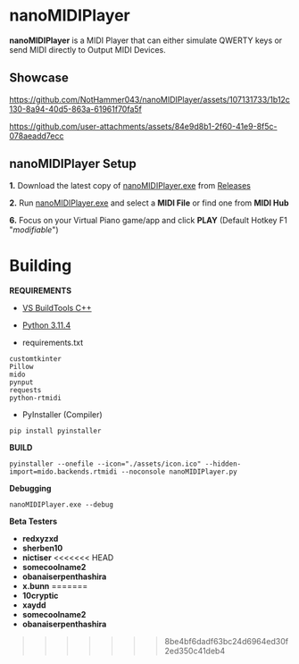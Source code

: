 
# nanoMIDIPlayer

  

**nanoMIDIPlayer** is a MIDI Player that can either simulate QWERTY keys or send MIDI directly to Output MIDI Devices.
  

## Showcase

  


https://github.com/NotHammer043/nanoMIDIPlayer/assets/107131733/1b12c130-8a94-40d5-863a-61961f70fa5f


https://github.com/user-attachments/assets/84e9d8b1-2f60-41e9-8f5c-078aeadd7ecc




  

## nanoMIDIPlayer Setup

**1.** Download the latest copy of [nanoMIDIPlayer.exe](https://github.com/NotHammer043/nanoMIDIPlayer/releases) from [Releases](https://github.com/NotHammer043/nanoMIDIPlayer/releases)

  

**2.** Run [nanoMIDIPlayer.exe](https://github.com/NotHammer043/nanoMIDIPlayer/releases) and select a **MIDI File** or find one from **MIDI Hub**

  

**6.** Focus on your Virtual Piano game/app and click **PLAY** (Default Hotkey F1 "*modifiable*")

  

# Building

**REQUIREMENTS**

  

* [VS BuildTools C++](https://visualstudio.microsoft.com/visual-cpp-build-tools/)

* [Python 3.11.4](https://www.python.org/ftp/python/3.11.4/python-3.11.4-amd64.exe)

* requirements.txt

```
customtkinter
Pillow
mido
pynput
requests
python-rtmidi
```

* PyInstaller (Compiler)

```
pip install pyinstaller
```

  

**BUILD**

```
pyinstaller --onefile --icon="./assets/icon.ico" --hidden-import=mido.backends.rtmidi --noconsole nanoMIDIPlayer.py
```

**Debugging**

```
nanoMIDIPlayer.exe --debug
```

**Beta Testers**
- **redxyzxd**
- **sherben10**
- **nictiser**
<<<<<<< HEAD
- **somecoolname2**
- **obanaiserpenthashira**
- **x.bunn**
=======
- **10cryptic**
- **xaydd**
- **somecoolname2**
- **obanaiserpenthashira**
>>>>>>> 8be4bf6dadf63bc24d6964ed30f2ed350c41deb4
